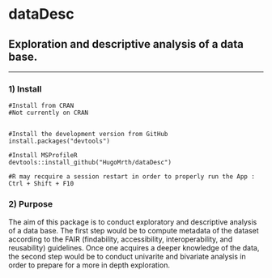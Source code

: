 # dataDesc

## Exploration and descriptive analysis of a data base.
  
  
***

 ### 1) Install

```
#Install from CRAN 
#Not currently on CRAN

  
#Install the development version from GitHub  
install.packages("devtools")

#Install MSProfileR
devtools::install_github("HugoMrth/dataDesc")

#R may recquire a session restart in order to properly run the App : Ctrl + Shift + F10
```
  
### 2) Purpose

The aim of this package is to conduct exploratory and descriptive analysis of a data base. 
The first step would be to compute metadata of the dataset according to the FAIR (findability, accessibility, interoperability, and reusability) guidelines. 
Once one acquires a deeper knowledge of the data, the second step would be to conduct univarite and bivariate analysis in order to prepare for a more in depth exploration.




